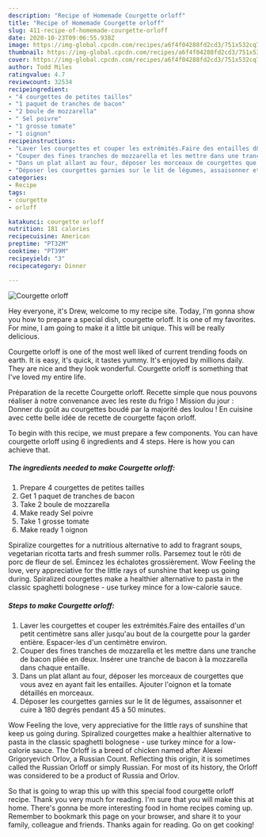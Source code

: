 ```yaml
---
description: "Recipe of Homemade Courgette orloff"
title: "Recipe of Homemade Courgette orloff"
slug: 411-recipe-of-homemade-courgette-orloff
date: 2020-10-23T09:06:55.938Z
image: https://img-global.cpcdn.com/recipes/a6f4f04288fd2cd3/751x532cq70/courgette-orloff-photo-principale-de-la-recette.jpg
thumbnail: https://img-global.cpcdn.com/recipes/a6f4f04288fd2cd3/751x532cq70/courgette-orloff-photo-principale-de-la-recette.jpg
cover: https://img-global.cpcdn.com/recipes/a6f4f04288fd2cd3/751x532cq70/courgette-orloff-photo-principale-de-la-recette.jpg
author: Todd Miles
ratingvalue: 4.7
reviewcount: 32534
recipeingredient:
- "4 courgettes de petites tailles"
- "1 paquet de tranches de bacon"
- "2 boule de mozzarella"
- " Sel poivre"
- "1 grosse tomate"
- "1 oignon"
recipeinstructions:
- "Laver les courgettes et couper les extrémités.Faire des entailles d&#39;un petit centimètre sans aller jusqu&#39;au bout de la courgette pour la garder entière. Espacer-les d&#39;un centimètre environ."
- "Couper des fines tranches de mozzarella et les mettre dans une tranche de bacon pliée en deux. Insérer une tranche de bacon à la mozzarella dans chaque entaille."
- "Dans un plat allant au four, déposer les morceaux de courgettes que vous avez en ayant fait les entailles. Ajouter l&#39;oignon et la tomate détaillés en morceaux."
- "Déposer les courgettes garnies sur le lit de légumes, assaisonner et cuire à 180 degrés pendant 45 à 50 minutes."
categories:
- Recipe
tags:
- courgette
- orloff

katakunci: courgette orloff 
nutrition: 181 calories
recipecuisine: American
preptime: "PT32M"
cooktime: "PT39M"
recipeyield: "3"
recipecategory: Dinner

---
```



![Courgette orloff](https://img-global.cpcdn.com/recipes/a6f4f04288fd2cd3/751x532cq70/courgette-orloff-photo-principale-de-la-recette.jpg)

Hey everyone, it's Drew, welcome to my recipe site. Today, I'm gonna show you how to prepare a special dish, courgette orloff. It is one of my favorites. For mine, I am going to make it a little bit unique. This will be really delicious.

Courgette orloff is one of the most well liked of current trending foods on earth. It is easy, it's quick, it tastes yummy. It's enjoyed by millions daily. They are nice and they look wonderful. Courgette orloff is something that I've loved my entire life.

Préparation de la recette Courgette orloff. Recette simple que nous pouvons réaliser à notre convenance avec les reste du frigo ! Mission du jour : Donner du goût au courgettes boudé par la majorité des loulou ! En cuisine avec cette belle idée de recette de courgette façon orloff.


To begin with this recipe, we must prepare a few components. You can have courgette orloff using 6 ingredients and 4 steps. Here is how you can achieve that.

<!--inarticleads1-->

##### The ingredients needed to make Courgette orloff:

1. Prepare 4 courgettes de petites tailles
1. Get 1 paquet de tranches de bacon
1. Take 2 boule de mozzarella
1. Make ready  Sel poivre
1. Take 1 grosse tomate
1. Make ready 1 oignon


Spiralize courgettes for a nutritious alternative to add to fragrant soups, vegetarian ricotta tarts and fresh summer rolls. Parsemez tout le rôti de porc de fleur de sel. Émincez les échalotes grossièrement. Wow Feeling the love, very appreciative for the little rays of sunshine that keep us going during. Spiralized courgettes make a healthier alternative to pasta in the classic spaghetti bolognese - use turkey mince for a low-calorie sauce. 

<!--inarticleads2-->

##### Steps to make Courgette orloff:

1. Laver les courgettes et couper les extrémités.Faire des entailles d&#39;un petit centimètre sans aller jusqu&#39;au bout de la courgette pour la garder entière. Espacer-les d&#39;un centimètre environ.
1. Couper des fines tranches de mozzarella et les mettre dans une tranche de bacon pliée en deux. Insérer une tranche de bacon à la mozzarella dans chaque entaille.
1. Dans un plat allant au four, déposer les morceaux de courgettes que vous avez en ayant fait les entailles. Ajouter l&#39;oignon et la tomate détaillés en morceaux.
1. Déposer les courgettes garnies sur le lit de légumes, assaisonner et cuire à 180 degrés pendant 45 à 50 minutes.


Wow Feeling the love, very appreciative for the little rays of sunshine that keep us going during. Spiralized courgettes make a healthier alternative to pasta in the classic spaghetti bolognese - use turkey mince for a low-calorie sauce. The Orloff is a breed of chicken named after Alexei Grigoryevich Orlov, a Russian Count. Reflecting this origin, it is sometimes called the Russian Orloff or simply Russian. For most of its history, the Orloff was considered to be a product of Russia and Orlov. 

So that is going to wrap this up with this special food courgette orloff recipe. Thank you very much for reading. I'm sure that you will make this at home. There's gonna be more interesting food in home recipes coming up. Remember to bookmark this page on your browser, and share it to your family, colleague and friends. Thanks again for reading. Go on get cooking!

